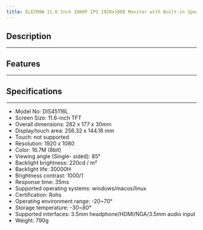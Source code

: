 ```yaml
---
title: ELECROW 11.6 Inch 1080P IPS 1920x1080 Monitor with Built-in Speaker for Raspberry Pi PS4 XBOX Windows without touch function
---
```


## Description
-----------

## Features
--------

## Specifications
--------------

- Model No: DIS45116L
- Screen Size: 11.6-inch TFT
- Overall dimensions: 282 x 177 x 30mm
- Display/touch area: 256.32 x 144.18 mm
- Touch: not supported
- Resolution: 1920 x 1080
- Color: 16.7M (8bit)
- Viewing angle (Single- sided): 85°
- Backlight brightness: 220cd / m²
- Backlight life: 30000H
- Brightness contrast: 1000/1
- Response time: 35ms
- Supported operating systems: windows/macos/linux
- Certification: Rohs
- Operating environment range: -20~70°
- Storage temperature: -30~80°
- Supported interfaces: 3.5mm headphone/HDMI/NGA/3.5mm audio input
- Weight: 790g